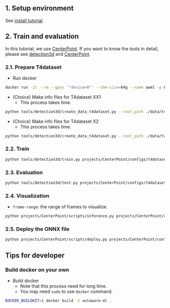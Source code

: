 
## 1. Setup environment

See [install tutorial](/docs/tutorial/tutorial_install.md).

## 2. Train and evaluation

In this tutorial, we use [CenterPoint](/projects/CenterPoint/).
If you want to know the tools in detail, please see [detection3d](/tools/detection3d/) and [CenterPoint](/projects/CenterPoint/).

### 2.1. Prepare T4dataset

- Run docker

```sh
docker run -it --rm --gpus '"device=0"' --shm-size=64g --name awml -p 6006:6006 -v $PWD/:/workspace -v $PWD/data:/workspace/data autoware-ml
```

- (Choice) Make info files for T4dataset XX1
  - This process takes time.

```sh
python tools/detection3d/create_data_t4dataset.py --root_path ./data/t4dataset --config autoware_ml/configs/detection3d/dataset/t4dataset/xx1.py --version xx1 --max_sweeps 2 --out_dir ./data/t4dataset/info/user_name
```

- (Choice) Make info files for T4dataset X2
  - This process takes time.

```sh
python tools/detection3d/create_data_t4dataset.py --root_path ./data/t4dataset --config autoware_ml/configs/detection3d/dataset/t4dataset/x2.py --version x2 --max_sweeps 2 --out_dir ./data/t4dataset/info/user_name
```

### 2.2. Train

```sh
python tools/detection3d/train.py projects/CenterPoint/configs/t4dataset/second_secfpn_2xb8_121m_base.py
```

### 2.3. Evaluation

```sh
python tools/detection3d/test.py projects/CenterPoint/configs/t4dataset/second_secfpn_2xb8_121m_base.py work_dirs/centerpoint/t4dataset/second_secfpn_2xb8_121m_base/epoch_50.pth
```

### 2.4. Visualization

- `frame-range`: the range of frames to visualize.

```sh
python projects/CenterPoint/scripts/inference.py projects/CenterPoint/configs/t4dataset/second_secfpn_2xb8_121m_base.py work_dirs/centerpoint/t4dataset/second_secfpn_2xb8_121m_base/epoch_50.pth --ann-file-path <info pickle file> --bboxes-score-threshold 0.35 --frame-range 700 1100
```

### 2.5. Deploy the ONNX file

```sh
python projects/CenterPoint/scripts/deploy.py projects/CenterPoint/configs/t4dataset/second_secfpn_2xb8_121m_base.py work_dirs/centerpoint/t4dataset/second_secfpn_2xb8_121m_base/epoch_50.pth --replace_onnx_models --device gpu --rot_y_axis_reference
```

## Tips for developer
### Build docker on your own

- Build docker
  - Note that this process need for long time.
  - You may need `sudo` to use `docker` command.

```sh
DOCKER_BUILDKIT=1 docker build -t autoware-ml .
```
